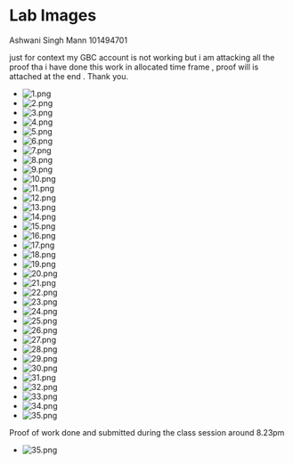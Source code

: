 # Lab Images

Ashwani Singh Mann
101494701

just for context my GBC account is not working but i am attacking all the proof tha i have done this work in allocated time frame , proof will is attached at the end .
Thank you.

- ![1.png](Lab1/1.png)
- ![2.png](Lab1/2.png)
- ![3.png](Lab1/3.png)
- ![4.png](Lab1/4.png)
- ![5.png](Lab1/5.png)
- ![6.png](Lab1/6.png)
- ![7.png](Lab1/7.png)
- ![8.png](Lab1/8.png)
- ![9.png](Lab1/9.png)
- ![10.png](Lab1/10.png)
- ![11.png](Lab1/11.png)
- ![12.png](Lab1/12.png)
- ![13.png](Lab1/13.png)
- ![14.png](Lab1/14.png)
- ![15.png](Lab1/15.png)
- ![16.png](Lab1/16.png)
- ![17.png](Lab1/17.png)
- ![18.png](Lab1/18.png)
- ![19.png](Lab1/19.png)
- ![20.png](Lab1/20.png)
- ![21.png](Lab1/21.png)
- ![22.png](Lab1/22.png)
- ![23.png](Lab1/23.png)
- ![24.png](Lab1/24.png)
- ![25.png](Lab1/25.png)
- ![26.png](Lab1/26.png)
- ![27.png](Lab1/27.png)
- ![28.png](Lab1/28.png)
- ![29.png](Lab1/29.png)
- ![30.png](Lab1/30.png)
- ![31.png](Lab1/31.png)
- ![32.png](Lab1/32.png)
- ![33.png](Lab1/33.png)
- ![34.png](Lab1/34.png)
- ![35.png](Lab1/35.png)

Proof of work done and submitted during the class session around 8.23pm

- ![35.png](Proof.jpg)
